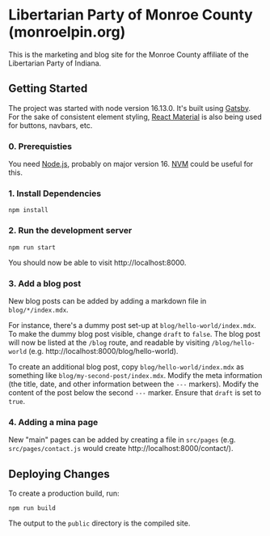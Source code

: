 # Libertarian Party of Monroe County (monroelpin.org)

This is the marketing and blog site for the Monroe County affiliate of the Libertarian Party of Indiana.

## Getting Started

The project was started with node version 16.13.0. It's built using [Gatsby](https://www.gatsbyjs.com/). For the sake of consistent element styling, [React Material](https://mui.com/) is also being used for buttons, navbars, etc.

### 0. Prerequisties

You need [Node.js](https://nodejs.org/en/), probably on major version 16. [NVM](https://github.com/nvm-sh/nvm) could be useful for this.

### 1. Install Dependencies

```
npm install
```

### 2. Run the development server

```
npm run start
```

You should now be able to visit http://localhost:8000.

### 3. Add a blog post

New blog posts can be added by adding a markdown file in `blog/*/index.mdx`.

For instance, there's a dummy post set-up at `blog/hello-world/index.mdx`. To make the dummy blog post visible, change `draft` to `false`. The blog post will now be listed at the `/blog` route, and readable by visiting `/blog/hello-world` (e.g. http://localhost:8000/blog/hello-world).

To create an additional blog post, copy `blog/hello-world/index.mdx` as something like `blog/my-second-post/index.mdx`. Modify the meta information (the title, date, and other information between the `---` markers). Modify the content of the post below the second `---` marker. Ensure that `draft` is set to `true`.

### 4. Adding a mina page

New "main" pages can be added by creating a file in `src/pages` (e.g. `src/pages/contact.js` would create http://localhost:8000/contact/).

## Deploying Changes

To create a production build, run:

```
npm run build
```

The output to the `public` directory is the compiled site.